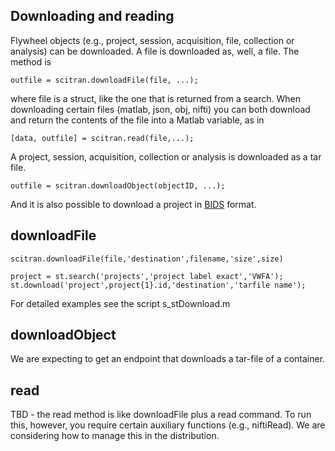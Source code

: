 ## Downloading and reading

Flywheel objects (e.g., project, session, acquisition, file, collection or analysis) can be downloaded. A file is downloaded as, well, a file. The method is

    outfile = scitran.downloadFile(file, ...);

where file is a struct, like the one that is returned from a search.  When downloading certain files (matlab, json, obj, nifti) you can both download and return the contents of the file into a Matlab variable, as in

    [data, outfile] = scitran.read(file,...);

A project, session, acquisition, collection or analysis is downloaded as a tar file. 

    outfile = scitran.downloadObject(objectID, ...);

And it is also possible to download a project in [BIDS](BIDS) format.

## downloadFile

    scitran.downloadFile(file,'destination',filename,'size',size)

    project = st.search('projects','project label exact','VWFA');
    st.download('project',project{1}.id,'destination','tarfile name');

For detailed examples see the script s_stDownload.m

## downloadObject

We are expecting to get an endpoint that downloads a tar-file of a container.

## read

TBD - the read method is like downloadFile plus a read command.  To run this, however, you require certain auxiliary functions (e.g., niftiRead).  We are considering how to manage this in the distribution.

